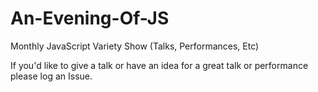 # An-Evening-Of-JS

Monthly JavaScript Variety Show (Talks, Performances, Etc)

If you'd like to give a talk or have an idea for a great talk or performance please log an Issue.

